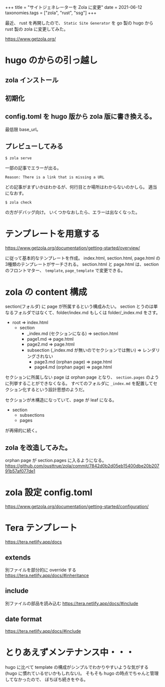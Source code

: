 +++
title = "サイトジェネレーターを Zola に変更"
date = 2021-06-12
taxonomies.tags = ["zola", "rust", "ssg"]
+++

最近、 rust を再開したので、
`Static Site Generator` を go 製の hugo から rust 製の zola に変更してみた。

<https://www.getzola.org/>

# hugo のからの引っ越し

## zola インストール

## 初期化

## config.toml を hugo 版から zola 版に書き換える。

最低限 base_url。

## プレビューしてみる

```
$ zola serve
```

一部の記事でエラーが出る。

```
Reason: There is a link that is missing a URL
```

どの記事がまずいかはわかるが、何行目とか場所はわからないのかしら。
適当になおす。

```
$ zola check
```

の方がデバッグ向け。
いくつかなおしたら、エラーは出なくなった。

# テンプレートを用意する

https://www.getzola.org/documentation/getting-started/overview/

に従って基本的なテンプレートを作成。
index.html, section.html, page.html の3種類のテンプレートがサーチされる。
section.html と page.html は、section のフロントマター、 `template`, `page_template` で変更できる。

# zola の content 構成

section(フォルダ) に page が所属するという構成みたい。
section とうのは単なるフォルダではなくて、folder/index.md もしくは folder/_index.md をさす。

* root => index.html
    * section
        * _index.md (セクションになる) => section.html
        * page1.md => page.html
        * page2.md => page.html
        * subsection (_index.md が無いのでセクションでは無い) => レンダリングされない
            * page3.md (orphan page) => page.html
            * page4.md (orphan page) => page.html

セクションに所属しない page は orphan page となり、 `section.pages` のように列挙することができなくなる。
すべてのフォルダに `_index.md` を配置してセクション化するという設計思想のようだ。

セクションが木構造になっていて、page が leaf になる。

* section
    * subsections
    * pages

が再帰的に続く。

## zola を改造してみた。

orphan page が section.pages に入るようになる。
https://github.com/ousttrue/zola/commit/7842d0b2d05eb15400dbe20b20791b57af077de1

# zola 設定 config.toml
https://www.getzola.org/documentation/getting-started/configuration/

# Tera テンプレート
https://tera.netlify.app/docs

## extends
別ファイルを部分的に override する
https://tera.netlify.app/docs/#inheritance

## include
別ファイルの部品を読み込む
https://tera.netlify.app/docs/#include

## date format
https://tera.netlify.app/docs/#include

# とりあえずメンテナンス中・・・

hugo に比べて template の構成がシンプルでわかりやすいような気がする
(hugo に慣れているせいかもしれない)。
そもそも hugo の時点でちゃんと管理してなかったので、
ぼちぼち続きをやる。
